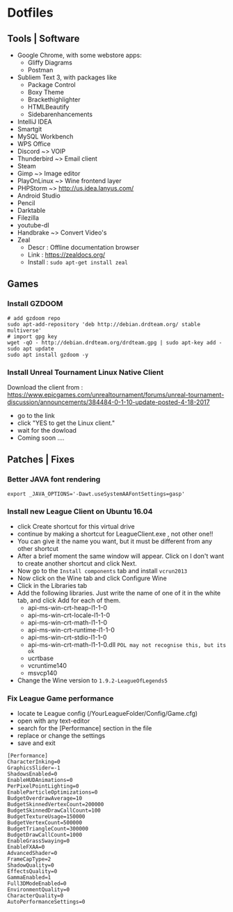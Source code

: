 # Dotfiles

## Tools | Software

- Google Chrome, with some webstore apps:
  - Gliffy Diagrams
  - Postman
- Subliem Text 3, with packages like
  - Package Control
  - Boxy Theme
  - Brackethighlighter
  - HTMLBeautify
  - Sidebarenhancements
- IntelliJ IDEA
- Smartgit
- MySQL Workbench
- WPS Office
- Discord ~> VOIP
- Thunderbird ~> Email client
- Steam
- Gimp ~> Image editor
- PlayOnLinux ~> Wine frontend layer
- PHPStorm ~> http://us.idea.lanyus.com/
- Android Studio
- Pencil
- Darktable
- Filezilla
- youtube-dl
- Handbrake ~> Convert Video's
- Zeal
  - Descr   : Offline documentation browser
  - Link    : https://zealdocs.org/
  - Install : `sudo apt-get install zeal`

## Games

### Install GZDOOM

```
# add gzdoom repo
sudo apt-add-repository 'deb http://debian.drdteam.org/ stable multiverse'
# import gpg key
wget -qO - http://debian.drdteam.org/drdteam.gpg | sudo apt-key add -
sudo apt update
sudo apt install gzdoom -y
```

### Install Unreal Tournament Linux Native Client

Download the client from : https://www.epicgames.com/unrealtournament/forums/unreal-tournament-discussion/announcements/384484-0-1-10-update-posted-4-18-2017

- go to the link
- click "YES to get the Linux client."
- wait for the dowload
- Coming soon ....

## Patches | Fixes

### Better JAVA font rendering

`export _JAVA_OPTIONS='-Dawt.useSystemAAFontSettings=gasp'`

### Install new League Client on Ubuntu 16.04

- click Create shortcut for this virtual drive
- continue by making a shortcut for LeagueClient.exe , not other one!!
- You can give it the name you want, but it must be different from any other shortcut
- After a brief moment the same window will appear. Click on I don't want to create another shortcut and click Next.
- Now go to the `Install components` tab and install `vcrun2013`
- Now click on the Wine tab and click Configure Wine
- Click in the Libraries tab
- Add the following libraries. Just write the name of one of it in the white tab, and click Add for each of them.
  - api-ms-win-crt-heap-l1-1-0
  - api-ms-win-crt-locale-l1-1-0
  - api-ms-win-crt-math-l1-1-0
  - api-ms-win-crt-runtime-l1-1-0
  - api-ms-win-crt-stdio-l1-1-0
  - api-ms-win-crt-math-l1-1-0.dll `POL may not recognise this, but its ok`
  - ucrtbase
  - vcruntime140
  - msvcp140
- Change the Wine version to `1.9.2-LeagueOfLegends5`

### Fix League Game performance

- locate te League config (/YourLeagueFolder/Config/Game.cfg)
- open with any text-editor
- search for the [Performance] section in the file
- replace or change the settings
- save and exit

```
[Performance]
CharacterInking=0
GraphicsSlider=-1
ShadowsEnabled=0
EnableHUDAnimations=0
PerPixelPointLighting=0
EnableParticleOptimizations=0
BudgetOverdrawAverage=10
BudgetSkinnedVertexCount=200000
BudgetSkinnedDrawCallCount=100
BudgetTextureUsage=150000
BudgetVertexCount=500000
BudgetTriangleCount=300000
BudgetDrawCallCount=1000
EnableGrassSwaying=0
EnableFXAA=0
AdvancedShader=0
FrameCapType=2
ShadowQuality=0
EffectsQuality=0
GammaEnabled=1
Full3DModeEnabled=0
EnvironmentQuality=0
CharacterQuality=0
AutoPerformanceSettings=0
```
